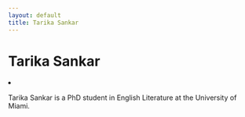 ```yaml
---
layout: default
title: Tarika Sankar
---
```

<div class="blurb">
	<h1>Tarika Sankar</h1>
	<li><a href="/assets/Photos/Professional headshot.jpeg"></a></li>
	<p>Tarika Sankar is a PhD student in English Literature at the University of Miami. </p>
</div><!-- /.blurb -->
